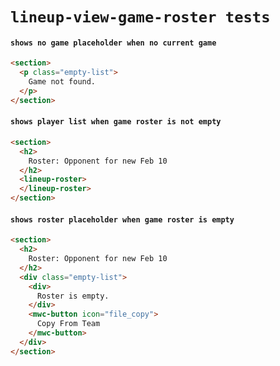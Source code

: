 # `lineup-view-game-roster tests`

#### `shows no game placeholder when no current game`

```html
<section>
  <p class="empty-list">
    Game not found.
  </p>
</section>
```

#### `shows player list when game roster is not empty`

```html
<section>
  <h2>
    Roster: Opponent for new Feb 10
  </h2>
  <lineup-roster>
  </lineup-roster>
</section>
```

#### `shows roster placeholder when game roster is empty`

```html
<section>
  <h2>
    Roster: Opponent for new Feb 10
  </h2>
  <div class="empty-list">
    <div>
      Roster is empty.
    </div>
    <mwc-button icon="file_copy">
      Copy From Team
    </mwc-button>
  </div>
</section>

```

